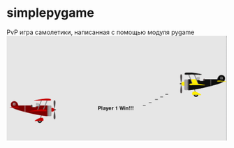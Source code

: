 # simplepygame
 PvP игра самолетики, написанная с помощью модуля pygame
![Image alt](https://github.com/alexeyzer/simplepygame/raw/main/images/screen.png)
